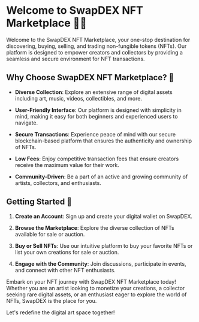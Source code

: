 # Welcome to SwapDEX NFT Marketplace 🎨🚀

Welcome to the SwapDEX NFT Marketplace, your one-stop destination for discovering, buying, selling, and trading non-fungible tokens (NFTs). Our platform is designed to empower creators and collectors by providing a seamless and secure environment for NFT transactions.

## Why Choose SwapDEX NFT Marketplace? 🌟

- **Diverse Collection**: Explore an extensive range of digital assets including art, music, videos, collectibles, and more.

- **User-Friendly Interface**: Our platform is designed with simplicity in mind, making it easy for both beginners and experienced users to navigate.

- **Secure Transactions**: Experience peace of mind with our secure blockchain-based platform that ensures the authenticity and ownership of NFTs.

- **Low Fees**: Enjoy competitive transaction fees that ensure creators receive the maximum value for their work.

- **Community-Driven**: Be a part of an active and growing community of artists, collectors, and enthusiasts.

## Getting Started 🚀

1. **Create an Account**: Sign up and create your digital wallet on SwapDEX.

2. **Browse the Marketplace**: Explore the diverse collection of NFTs available for sale or auction.

3. **Buy or Sell NFTs**: Use our intuitive platform to buy your favorite NFTs or list your own creations for sale or auction.

4. **Engage with the Community**: Join discussions, participate in events, and connect with other NFT enthusiasts.

Embark on your NFT journey with SwapDEX NFT Marketplace today! Whether you are an artist looking to monetize your creations, a collector seeking rare digital assets, or an enthusiast eager to explore the world of NFTs, SwapDEX is the place for you.

Let's redefine the digital art space together!

